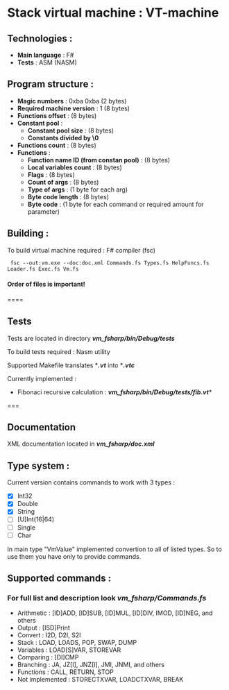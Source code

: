 # Stack virtual machine : VT-machine

## Technologies :
* **Main language** : F# 
* **Tests** : ASM (NASM)

## Program structure :
* **Magic numbers** : 0xba 0xba (2 bytes)
* **Required machine version** : 1 (8 bytes)
* **Functions offset** : (8 bytes)
* **Constant pool** :
  -  **Constant pool size** : (8 bytes)
  -  **Constants divided by \0**
* **Functions count** : (8 bytes)
* **Functions** :   
  -  **Function name ID (from constan pool)** : (8 bytes)
  -  **Local variables count** : (8 bytes)
  -  **Flags** : (8 bytes)
  -  **Count of args** : (8 bytes)
  -  **Type of args** : (1 byte for each arg)
  -  **Byte code length** : (8 bytes)
  -  **Byte code** : (1 byte for each command or required amount for parameter)
 
## Building :
To build virtual machine required : F# compiler (fsc)
```F#
 fsc --out:vm.exe --doc:doc.xml Commands.fs Types.fs HelpFuncs.fs Loader.fs Exec.fs Vm.fs
```
#### Order of files is important!
====
## Tests
Tests are located in directory ***vm_fsharp/bin/Debug/tests***

To build tests required : Nasm utility

Supported Makefile translates ****.vt*** into ****.vtc***

Currently implemented :
* Fibonaci recursive calculation : ***vm_fsharp/bin/Debug/tests/fib.vt****

===

## Documentation
XML documentation located in ***vm_fsharp/doc.xml***

## Type system :
Current version contains commands to work with 3 types :
- [X] Int32
- [X] Double
- [X] String
- [ ] [U]Int(16|64)
- [ ] Single
- [ ] Char

In main type "VmValue" implemented convertion to all of listed types. So to use them you have only to provide commands.

## Supported commands :
### For full list and description look ***vm_fsharp/Commands.fs***
* Arithmetic : [ID]ADD, [ID]SUB, [ID]MUL, [ID]DIV, IMOD, [ID]NEG, and others 
* Output : [ISD]Print
* Convert : I2D, D2I, S2I
* Stack : LOAD, LOADS, POP, SWAP, DUMP
* Variables : LOAD[S]VAR, STOREVAR
* Comparing : [DI]CMP
* Branching : JA, JZ[I], JNZ[I], JMI, JNMI, and others
* Functions : CALL, RETURN, STOP
* Not implemented : STORECTXVAR, LOADCTXVAR, BREAK 
